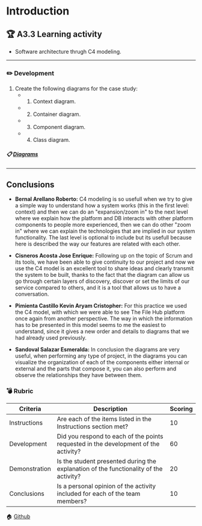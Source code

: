 # Introduction

## :trophy: A3.3 Learning activity

- Software architecture thrugh C4 modeling.


___

### :pencil2: Development

1. Create the following diagrams for the case study:
    - 1. Context diagram.
    - 2. Container diagram.
    - 3. Component diagram.
    - 4. Class diagram.

##### :clipboard: [Diagrams](https://github.com/KevinPimienta/AAvanzado-de-Software-KACPC/blob/main/docs/C4%20model.pdf)

___

## Conclusions 

*  **Bernal Arellano Roberto:** C4 modeling is so usefull when we try to give a simple way to understand how a system works (this in the first level: context) and then we can do an "expansion/zoom in" to the next level where we explain how the platform and DB interacts with other platform components to people more experienced, then we can do other "zoom in" where we can explain the technologies that are implied in our system functionality. The last level is optional to include but its usefull because here is described the way our features are related with each other.
  
*  **Cisneros Acosta Jose Enrique:** Following up on the topic of Scrum and its tools, we have been able to give continuity to our project and now we use the C4 model is an excellent tool to share ideas and clearly transmit the system to be built, thanks to the fact that the diagram can allow us go through certain layers of discovery, discover or set the limits of our service compared to others, and it is a tool that allows us to have a conversation.
  
*  **Pimienta Castillo Kevin Aryam Cristopher:** For this practice we used the C4 model, with which we were able to see The File Hub platform once again from another perspective. The way in which the information has to be presented in this model seems to me the easiest to understand, since it gives a new order and details to diagrams that we had already used previously.

*  **Sandoval Salazar Esmeralda:** In conclusion the diagrams are very useful, when performing any type of project, in the diagrams you can visualize the organization of each of the components either internal or external and the parts that compose it, you can also perform and observe the relationships they have between them.

### :bomb: Rubric

| Criteria | Description | Scoring |
| ------------- | -------------------------------------------------------------------------------------------- | ------- |
| Instructions | Are each of the items listed in the Instructions section met?  | 10 | 
| Development | Did you respond to each of the points requested in the development of the activity?| 60 | 
| Demonstration | Is the student presented during the explanation of the functionality of the activity?  | 20 | 
| Conclusions | Is a personal opinion of the activity included for each of the team members? | 10 | 

:house: [Github](https://github.com/KevinPimienta/AAvanzado-de-Software-KACPC)